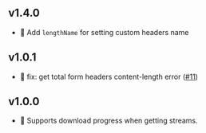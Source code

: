 ## v1.4.0

-   🚀 Add `lengthName` for setting custom headers name

## v1.0.1

-   🐛 fix: get total form headers content-length error ([#11](https://github.com/fatcherjs/middlewares/pull/11))

## v1.0.0

-   🚀 Supports download progress when getting streams.
